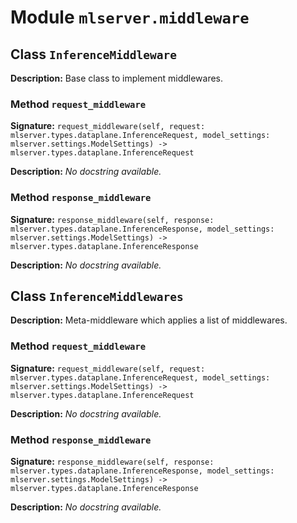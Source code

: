 # Module `mlserver.middleware`


## Class `InferenceMiddleware`


**Description:**
Base class to implement middlewares.

### Method `request_middleware`


**Signature:** `request_middleware(self, request: mlserver.types.dataplane.InferenceRequest, model_settings: mlserver.settings.ModelSettings) -> mlserver.types.dataplane.InferenceRequest`


**Description:**
*No docstring available.*

### Method `response_middleware`


**Signature:** `response_middleware(self, response: mlserver.types.dataplane.InferenceResponse, model_settings: mlserver.settings.ModelSettings) -> mlserver.types.dataplane.InferenceResponse`


**Description:**
*No docstring available.*

## Class `InferenceMiddlewares`


**Description:**
Meta-middleware which applies a list of middlewares.

### Method `request_middleware`


**Signature:** `request_middleware(self, request: mlserver.types.dataplane.InferenceRequest, model_settings: mlserver.settings.ModelSettings) -> mlserver.types.dataplane.InferenceRequest`


**Description:**
*No docstring available.*

### Method `response_middleware`


**Signature:** `response_middleware(self, response: mlserver.types.dataplane.InferenceResponse, model_settings: mlserver.settings.ModelSettings) -> mlserver.types.dataplane.InferenceResponse`


**Description:**
*No docstring available.*
